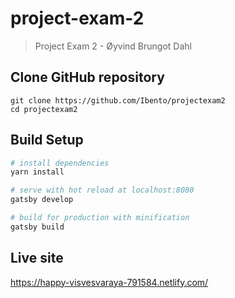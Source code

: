 # project-exam-2

> Project Exam 2 - Øyvind Brungot Dahl

## Clone GitHub repository

```
git clone https://github.com/Ibento/projectexam2
cd projectexam2
```

## Build Setup

``` bash
# install dependencies
yarn install

# serve with hot reload at localhost:8080
gatsby develop

# build for production with minification
gatsby build
```

## Live site
https://happy-visvesvaraya-791584.netlify.com/